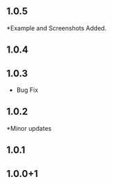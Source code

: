 ## 1.0.5
   *Example and Screenshots Added.

## 1.0.4

## 1.0.3
   * Bug Fix

## 1.0.2
   *Minor updates

## 1.0.1

## 1.0.0+1